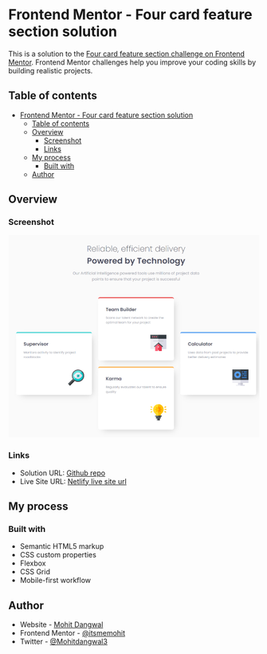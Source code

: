 # Frontend Mentor - Four card feature section solution

This is a solution to the [Four card feature section challenge on Frontend Mentor](https://www.frontendmentor.io/challenges/four-card-feature-section-weK1eFYK). Frontend Mentor challenges help you improve your coding skills by building realistic projects. 

## Table of contents

- [Frontend Mentor - Four card feature section solution](#frontend-mentor---four-card-feature-section-solution)
  - [Table of contents](#table-of-contents)
  - [Overview](#overview)
    - [Screenshot](#screenshot)
    - [Links](#links)
  - [My process](#my-process)
    - [Built with](#built-with)
  - [Author](#author)

## Overview

### Screenshot

![](./images/screenshot.png)

### Links

- Solution URL: [Github repo](https://github.com/itsmemohit/fm-4-card-feature-section)
- Live Site URL: [Netlify live site url](https://harmonious-manatee-d2bf34.netlify.app/)

## My process

### Built with

- Semantic HTML5 markup
- CSS custom properties
- Flexbox
- CSS Grid
- Mobile-first workflow

## Author

- Website - [Mohit Dangwal](https://www.linkedin.com/in/mohit-dangwal-a17909171/)
- Frontend Mentor - [@itsmemohit](https://www.frontendmentor.io/profile/itsmemohit)
- Twitter - [@Mohitdangwal3](https://twitter.com/Mohitdangwal3)